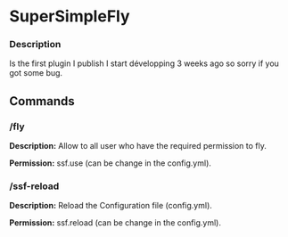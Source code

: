 # SuperSimpleFly
### Description
Is the first plugin I publish I start développing 3 weeks ago so sorry if you got some bug.
## Commands
### /fly
**Description:** Allow to all user who have the required permission to fly.

**Permission:** ssf.use (can be change in the config.yml).
### /ssf-reload
**Description:** Reload the Configuration file (config.yml).

**Permission:** ssf.reload (can be change in the config.yml).
